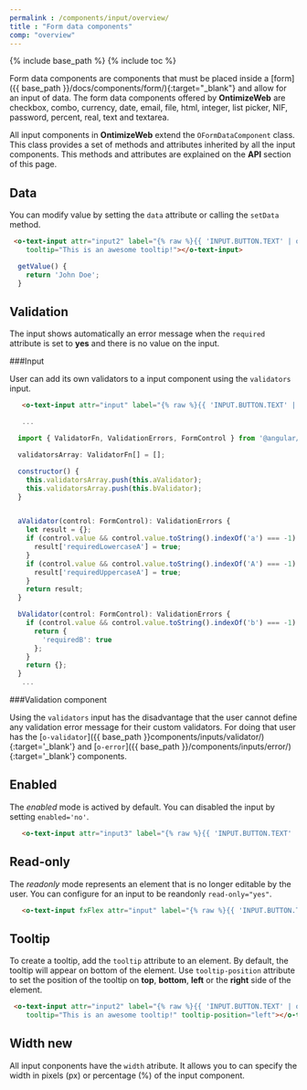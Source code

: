 ```yaml
---
permalink : /components/input/overview/
title : "Form data components"
comp: "overview"
---
```

{% include base_path %}
{% include toc %}

Form data components are components that must be placed inside a [form]({{ base_path }}/docs/components/form/){:target="_blank"} and allow for an input of data. The form data components offered by **OntimizeWeb** are checkbox, combo, currency, date, email, file, html, integer, list picker, NIF, password, percent, real, text and textarea.

All input components in **OntimizeWeb** extend the `OFormDataComponent` class. This class provides a set of methods and attributes inherited by all the input components. This methods and attributes are explained on the **API** section of this page.

## Data
You can modify value by setting the `data` attribute or calling the `setData` method.

```html
 <o-text-input attr="input2" label="{% raw %}{{ 'INPUT.BUTTON.TEXT' | oTranslate }}{% endraw %}" [data]="getValue()" read-only="no" required="yes"
    tooltip="This is an awesome tooltip!"></o-text-input>
```
```javascript
  getValue() {
    return 'John Doe';
  }
```

## Validation
The input shows automatically an error message when the `required` attribute is set to **yes** and there is no value on the input.

###Input

User can add its own validators to a input component using the `validators` input.

```html
   <o-text-input attr="input" label="{% raw %}{{ 'INPUT.BUTTON.TEXT' | oTranslate }}{% endraw %}" [validators]="validatorsArray"></o-text-input>
```

```javascript
   ...

  import { ValidatorFn, ValidationErrors, FormControl } from '@angular/forms';

  validatorsArray: ValidatorFn[] = [];

  constructor() {
    this.validatorsArray.push(this.aValidator);
    this.validatorsArray.push(this.bValidator);
  }


  aValidator(control: FormControl): ValidationErrors {
    let result = {};
    if (control.value && control.value.toString().indexOf('a') === -1) {
      result['requiredLowercaseA'] = true;
    }
    if (control.value && control.value.toString().indexOf('A') === -1) {
      result['requiredUppercaseA'] = true;
    }
    return result;
  }

  bValidator(control: FormControl): ValidationErrors {
    if (control.value && control.value.toString().indexOf('b') === -1) {
      return {
        'requiredB': true
      };
    }
    return {};
  }
   ...
```

###Validation component

Using the `validators` input has the disadvantage that the user cannot define any validation error message for their custom validators. For doing that user has the [`o-validator`]({{ base_path }}components/inputs/validator/){:target='_blank'} and [`o-error`]({{ base_path }}/components/inputs/error/){:target='_blank'} components.


## Enabled
The *enabled* mode is actived by default. You can disabled the input by setting `enabled='no'`.

```html
   <o-text-input attr="input3" label="{% raw %}{{ 'INPUT.BUTTON.TEXT' | oTranslate }}{% endraw %}" [data]="getValue()"></o-text-input>
```

## Read-only
The *readonly* mode represents an element that is no longer editable by the user. You can configure for an input to be reandonly `read-only="yes"`.

 ```html
    <o-text-input fxFlex attr="input" label="{% raw %}{{ 'INPUT.BUTTON.TEXT' | oTranslate }}{% endraw %}" [data]="getValue()"></o-text-input>
```

## Tooltip
To create a tooltip, add the `tooltip` attribute to an element. By default, the tooltip will appear on bottom of the element. Use `tooltip-position` attribute to set the position of the tooltip on **top**, **bottom**, **left** or the **right** side of the element.

```html
 <o-text-input attr="input2" label="{% raw %}{{ 'INPUT.BUTTON.TEXT' | oTranslate }}{% endraw %}" [data]="getValue()" read-only="no" required="yes"
    tooltip="This is an awesome tooltip!" tooltip-position="left"></o-text-input>
```

## Width <span class='menuitem-badge'> new </span>

All input conponents have the `width` atribute. It allows you to can specify the width in pixels (px) or percentage (%) of the input component.

<!--
extends OFormDataComponent


export const DEFAULT_INPUTS_O_FORM_DATA_COMPONENT = [
  'oattr: attr',
  'olabel: label',
  'tooltip',
  'tooltipPosition: tooltip-position',
  'tooltipShowDelay: tooltip-show-delay',
  'data',
  'autoBinding: automatic-binding',
  'autoRegistering: automatic-registering',
  'oenabled: enabled',
  'orequired: required',
  // sqltype[string]: Data type according to Java standard. See SQLType ngClass. Default: 'OTHER'
  'sqlType: sql-type',
  'width',
  'readOnly: read-only'
];


export interface IMultipleSelection extends IComponent {
  getSelectedItems(): Array<any>;
  setSelectedItems(values: Array<any>);
}

export interface IFormDataTypeComponent extends IComponent {
  getSQLType(): number;
}

export interface IFormControlComponent extends IComponent {
  getControl(): FormControl;
  getFormControl(): FormControl;
  hasError(error: string): boolean;
}

export interface IFormDataComponent extends IFormControlComponent {
  data(value: any);
  isAutomaticBinding(): boolean;
  isAutomaticRegistering(): boolean;
}-->
